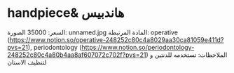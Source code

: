 # handpiece& هاندبيس

السعر: 35000
الصورة: unnamed.jpg
المادة المرتبطة: operative (https://www.notion.so/operative-248252c80c4a8029aa30ca81059e411d?pvs=21), periodontology (https://www.notion.so/periodontology-248252c80c4a80b4aa8af607072c702f?pvs=21)
الملاحظات: تستخدمه للدنتين و لتنظيف الاسنان